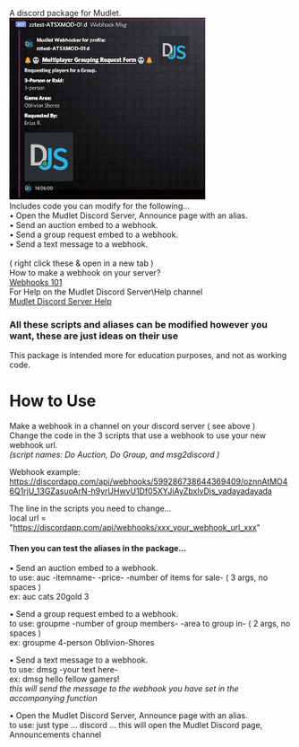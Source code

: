 A discord package for Mudlet.\
![alt text2](https://raw.githubusercontent.com/Xiija/MudletStuff/master/Discord_Modules/discwebhook-02-sm.png)\
Includes code you can modify for the following...\
• Open the Mudlet Discord Server, Announce page with an alias.\
• Send an auction embed to a webhook.\
• Send a group request embed to a webhook.\
• Send a text message to a webhook.\
\
( right click these & open in a new tab )\
How to make a webhook on your server?\
<a href="https://support.discord.com/hc/en-us/articles/228383668-Intro-to-Webhooks" target="_blank">Webhooks 101</a>
\
For Help on the Mudlet Discord Server\Help channel\
<a href="https://discord.com/channels/283581582550237184/283582068334526464">Mudlet Discord Server Help</a>
<h3> All these scripts and aliases can be modified however you want, these are just ideas on their use </h3>
This package is intended more for education purposes, and not as working code. 
<h1> How to Use </h1>

Make a webhook in a channel on your discord server ( see above )\
Change the code in the 3 scripts that use a webhook to use your new webhook url.\
<em>(script names:  Do Auction, Do Group, and msg2discord )</em>

 Webhook example:\
 https://discordapp.com/api/webhooks/599286738644369409/oznnAtMO46Q1rjU_13GZasuoArN-h9yrUHwvU1Df05XYJiAyZbxlvDjs_yadayadayada
 
 The line in the scripts you need to change...  
  local url = "https://discordapp.com/api/webhooks/xxx_your_webhook_url_xxx"

<h4> Then you can test the aliases in the package...</h4>

• Send an auction embed to a webhook.
\
 to use: auc -itemname- -price- -number of items for sale- ( 3 args, no spaces )\
 ex: auc cats 20gold 3  
 
 • Send a group request embed to a webhook.\
   to use: groupme -number of group members- -area to group in-  ( 2 args, no spaces )\
   ex: groupme 4-person Oblivion-Shores

• Send a text message to a webhook.\
   to use: dmsg -your text here- \
 ex: dmsg hello fellow gamers!\
 <em>this will send the message to the webhook you have set in the accompanying function</em>

 • Open the Mudlet Discord Server, Announce page with an alias.\
  to use: just type ... discord ... this will open the Mudlet Discord page, Announcements channel

